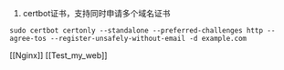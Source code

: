 1. certbot证书，支持同时申请多个域名证书

```
sudo certbot certonly --standalone --preferred-challenges http --agree-tos --register-unsafely-without-email -d example.com
```

[[Nginx]]
[[Test_my_web]]
